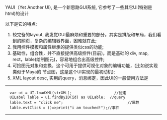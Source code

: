 YAUI（Yet Another UI), 是一个新思路GUI系统, 它参考了一些其它UI(特别是html)的设计

以下是它的特点:

1. 较完备的layout, 我发觉GUI最麻烦和重要的部分，其实是排版和布局，我们看到的网页，复杂的编辑器界面，困难就在此;
2. 我用控件模板和属性继承的提供类似css的功能;
3. 基础性，组合性，并不直接提供高级控件(目前)，而是基础的 div, map, rect，lable(绘制图元)，容易地组合出高级控件;
4. 可捡图元对象和变换，这个可用于提供可视化对象的编辑功能，(比如说实现类似于Maya的 节点图，这是这个UI实现的最初动机);
5. XML layout desc, 实用的query，消息绑定，因此UI的一般使用方法是

------------------------------------
      var ui = UI.loadXML(strXML);                   //创建
      UILabel lable = ui.findByID(id) as UILable;  //query
      lable.text = "click me";                             //属性
      lable.evtClick = ()=>print("i am touched!");//事件
------------------------------------
